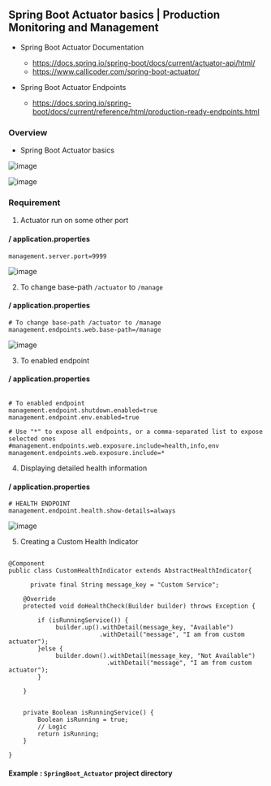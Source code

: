 ## Spring Boot Actuator basics | Production Monitoring and Management


* Spring Boot Actuator Documentation 
  - https://docs.spring.io/spring-boot/docs/current/actuator-api/html/
  - https://www.callicoder.com/spring-boot-actuator/
  
* Spring Boot Actuator Endpoints 
  - https://docs.spring.io/spring-boot/docs/current/reference/html/production-ready-endpoints.html


###  Overview

- Spring Boot Actuator basics

![image](https://user-images.githubusercontent.com/35020560/63647958-18d8a480-c746-11e9-8118-c2ca59d0e143.png)

![image](https://user-images.githubusercontent.com/35020560/63647969-43c2f880-c746-11e9-8e54-1dbb379de47c.png)


### Requirement

1) Actuator run on some other port

#### / application.properties
```
management.server.port=9999 

```
![image](https://user-images.githubusercontent.com/35020560/63648075-ff385c80-c747-11e9-813b-e158644ec174.png)



2) To change base-path `/actuator` to `/manage`

#### / application.properties
```
# To change base-path /actuator to /manage
management.endpoints.web.base-path=/manage

```
![image](https://user-images.githubusercontent.com/35020560/64125090-71531600-cdc6-11e9-8ca9-20bbfd454592.png)

3) To enabled endpoint

#### / application.properties
```

# To enabled endpoint
management.endpoint.shutdown.enabled=true
management.endpoint.env.enabled=true

# Use "*" to expose all endpoints, or a comma-separated list to expose selected ones
#management.endpoints.web.exposure.include=health,info,env
management.endpoints.web.exposure.include=*

```

4) Displaying detailed health information

#### / application.properties
```
# HEALTH ENDPOINT
management.endpoint.health.show-details=always
```
![image](https://user-images.githubusercontent.com/35020560/64125372-56cd6c80-cdc7-11e9-9f7a-26b66e235536.png)

5) Creating a Custom Health Indicator

```

@Component
public class CustomHealthIndicator extends AbstractHealthIndicator{

	  private final String message_key = "Custom Service";

	@Override
	protected void doHealthCheck(Builder builder) throws Exception {
        
        if (isRunningService()) {
             builder.up().withDetail(message_key, "Available")
             			 .withDetail("message", "I am from custom actuator");
        }else {
        	 builder.down().withDetail(message_key, "Not Available")
        	 			   .withDetail("message", "I am from custom actuator");
        }
		
	}
	
	
    private Boolean isRunningService() {
        Boolean isRunning = true;
        // Logic 
        return isRunning;
    }

}
```

#### Example : `SpringBoot_Actuator` project directory

